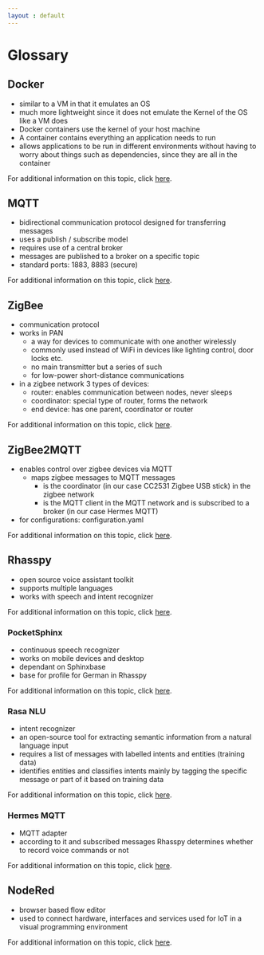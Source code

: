 ```yaml
---
layout : default
---
```


# Glossary

## Docker

- similar to a VM in that it emulates an OS
- much more lightweight since it does not emulate the Kernel of the OS like a VM does
- Docker containers use the kernel of your host machine
- A container contains everything an application needs to run
- allows applications to be run in different environments without having to worry about things such as dependencies, since they are all in the container

For additional information on this topic, click [here](./sources.md#docker).

## MQTT

- bidirectional communication protocol designed for transferring messages
- uses a publish / subscribe model
- requires use of a central broker
- messages are published to a broker on a specific topic  
- standard ports: 1883, 8883 (secure)

For additional information on this topic, click [here](./sources.md#mqtt).

## ZigBee

- communication protocol
- works in PAN
  - a way for devices to communicate with one another wirelessly
  - commonly used instead of WiFi in devices like lighting control, door locks etc.
  - no main transmitter but a series of such
  - for low-power short-distance communications
- in a zigbee network 3 types of devices:
  - router: enables communication between nodes, never sleeps
  - coordinator: special type of router, forms the network
  - end device: has one parent, coordinator or router

For additional information on this topic, click [here](./sources.md#zigbee).

## ZigBee2MQTT

- enables control over zigbee devices via MQTT
  - maps zigbee messages to MQTT messages
    - is the coordinator (in our case CC2531 Zigbee USB stick) in the zigbee network
    - is the MQTT client in the MQTT network and is subscribed to a broker (in our case Hermes MQTT)
- for configurations: configuration.yaml

For additional information on this topic, click [here](./sources.md#zigbee2mqtt).

## Rhasspy

- open source voice assistant toolkit
- supports multiple languages
- works with speech and intent recognizer

For additional information on this topic, click [here](./sources.md#rhasspy).

### PocketSphinx

- continuous speech recognizer
- works on mobile devices and desktop
- dependant on Sphinxbase
- base for profile for German in Rhasspy

For additional information on this topic, click [here](./sources.md#pocketsphinx).

### Rasa NLU

- intent recognizer
- an open-source tool for extracting semantic information from a natural language input
- requires a list of messages with labelled intents and entities (training data)  
- identifies entities and classifies intents mainly by tagging the specific message or part of it based on training data

For additional information on this topic, click [here](./sources.md#rasa).

### Hermes MQTT

- MQTT adapter
- according to it and subscribed messages Rhasspy determines whether to record voice commands or not

For additional information on this topic, click [here](./sources.md#hermes).

## NodeRed

- browser based flow editor
- used to connect hardware, interfaces and services used for IoT in a visual programming environment

For additional information on this topic, click [here](./sources.md#nodered).
